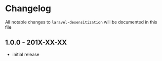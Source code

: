 # Changelog

All notable changes to `laravel-desensitization` will be documented in this file

## 1.0.0 - 201X-XX-XX

- initial release
